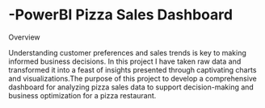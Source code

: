 # -PowerBI Pizza Sales Dashboard

  Overview

Understanding customer preferences and sales trends is key to making informed business decisions. In this project I have taken raw data and transformed it into a feast of insights presented through captivating charts and visualizations.The purpose of this project  to develop a comprehensive dashboard for analyzing pizza sales data to support decision-making and business optimization for a pizza restaurant. 
